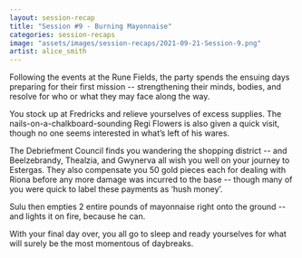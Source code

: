 ```yaml
---
layout: session-recap
title: "Session #9 - Burning Mayonnaise"
categories: session-recaps
image: "assets/images/session-recaps/2021-09-21-Session-9.png"
artist: alice_smith
---
```


Following the events at the Rune Fields, the party spends the ensuing days preparing for their first mission -- strengthening their minds, bodies, and resolve for who or what they may face along the way.

You stock up at Fredricks and relieve yourselves of excess supplies. The nails-on-a-chalkboard-sounding Regi Flowers is also given a quick visit, though no one seems interested in what’s left of his wares.

The Debriefment Council finds you wandering the shopping district -- and Beelzebrandy, Thealzia, and Gwynerva all wish you well on your journey to Estergas. They also compensate you 50 gold pieces each for dealing with Riona before any more damage was incurred to the base -- though many of you were quick to label these payments as ‘hush money’.

Sulu then empties 2 entire pounds of mayonnaise right onto the ground -- and lights it on fire, because he can.

With your final day over, you all go to sleep and ready yourselves for what will surely be the most momentous of daybreaks.
